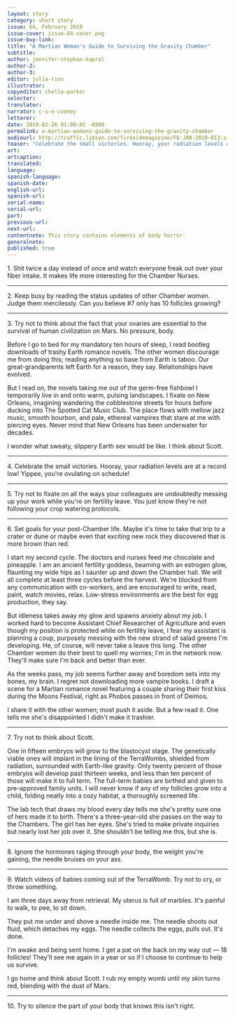 ```yaml
---
layout: story
category: short story
issue: 64, February 2019
issue-cover: issue-64-cover.png
issue-buy-link:
title: "A Martian Woman's Guide to Surviving the Gravity Chamber"
subtitle:
author: jennifer-stephan-kapral
author-2:
author-3:
editor: julia-rios
illustrator:
copyeditor: chelle-parker
selector:
translator:
narrator: c-s-e-cooney
letterer:
date: 2019-02-26 01:00:01 -0500
permalink: a-martian-womans-guide-to-surviving-the-gravity-chamber
audiourl: http://traffic.libsyn.com/firesidemagazine/FQ-JAN-2019-013-a-martian-womans-guide-to-surviving-the-gravity-chamber-by-jennifer-stephan-kapral-_-_1719_3.26_PM.mp3
teaser: "Celebrate the small victories. Hooray, your radiation levels are at a record low! Yippee, you're ovulating on schedule!"
art:
artcaption:
translated:
language:
spanish-language:
spanish-date:
english-url:
spanish-url:
serial-name:
serial-url:
part:
previous-url:
next-url:
contentnote: This story contains elements of body horror.
generalnote:
published: true
---
```


1.&nbsp;Shit twice a day instead of once and watch everyone freak out over your fiber intake. It makes life more interesting for the Chamber Nurses.

----

2.&nbsp;Keep busy by reading the status updates of other Chamber women. Judge them mercilessly. Can you believe #7 only has 10 follicles growing?

----

3.&nbsp;Try not to think about the fact that your ovaries are essential to the survival of human civilization on Mars. No pressure, body.

Before I go to bed for my mandatory ten hours of sleep, I read bootleg downloads of trashy Earth romance novels. The other women discourage me from doing this; reading anything so base from Earth is taboo. Our great-grandparents left Earth for a reason, they say. Relationships have evolved.

But I read on, the novels taking me out of the germ-free fishbowl I temporarily live in and onto warm, pulsing landscapes. I fixate on New Orleans, imagining wandering the cobblestone streets for hours before ducking into The Spotted Cat Music Club. The place flows with mellow jazz music, smooth bourbon, and pale, ethereal vampires that stare at me with piercing eyes. Never mind that New Orleans has been underwater for decades.

I wonder what sweaty, slippery Earth sex would be like. I think about Scott.

----

4.&nbsp;Celebrate the small victories. Hooray, your radiation levels are at a record low! Yippee, you're ovulating on schedule!

----

5.&nbsp;Try not to fixate on all the ways your colleagues are undoubtedly messing up your work while you're on fertility leave. You just know they're not following your crop watering protocols.

----

6.&nbsp;Set goals for your post-Chamber life. Maybe it's time to take that trip to a crater or dune or maybe even that exciting new rock they discovered that is more brown than red.

I start my second cycle. The doctors and nurses feed me chocolate and pineapple. I am an ancient fertility goddess, beaming with an estrogen glow, flaunting my wide hips as I saunter up and down the Chamber hall.
We will all complete at least three cycles before the harvest. We're blocked from any communication with co-workers, and are encouraged to write, read, paint, watch movies, relax. Low-stress environments are the best for egg production, they say.

But idleness takes away my glow and spawns anxiety about my job. I worked hard to become Assistant Chief Researcher of Agriculture and even though my position is protected while on fertility leave, I fear my assistant is planning a coup, purposely messing with the new strand of salad greens I'm developing. He, of course, will never take a leave this long. The other Chamber women do their best to quell my worries; I'm in the network now. They'll make sure I'm back and better than ever.

As the weeks pass, my job seems further away and boredom sets into my bones, my brain. I regret not downloading more vampire books. I draft a scene for a Martian romance novel featuring a couple sharing their first kiss during the Moons Festival, right as Phobos passes in front of Deimos.

I share it with the other women; most push it aside. But a few read it. One tells me she's disappointed I didn't make it trashier.

----

7.&nbsp;Try not to think about Scott.

One in fifteen embryos will grow to the blastocyst stage. The genetically viable ones will implant in the lining of the TerraWombs, shielded from radiation, surrounded with Earth-like gravity. Only twenty percent of those embryos will develop past thirteen weeks, and less than ten percent of those will make it to full term. The full-term babies are birthed and given to pre-approved family units. I will never know if any of my follicles grow into a child, folding neatly into a cozy habitat, a thoroughly screened life.

The lab tech that draws my blood every day tells me she's pretty sure one of hers made it to birth. There's a three-year-old she passes on the way to the Chambers. The girl has her eyes. She's tried to make private inquiries but nearly lost her job over it. She shouldn't be telling me this, but she is.

----

8.&nbsp;Ignore the hormones raging through your body, the weight you're gaining, the needle bruises on your ass.

----

9.&nbsp;Watch videos of babies coming out of the TerraWomb. Try not to cry, or throw something.

I am three days away from retrieval. My uterus is full of marbles. It's painful to walk, to pee, to sit down.

They put me under and shove a needle inside me. The needle shoots out fluid, which detaches my eggs. The needle collects the eggs, pulls out. It's done.

I'm awake and being sent home. I get a pat on the back on my way out — 18 follicles! They'll see me again in a year or so if I choose to continue to help us survive.

I go home and think about Scott. I rub my empty womb until my skin turns red, blending with the dust of Mars.

----

10.&nbsp;Try to silence the part of your body that knows this isn't right.

